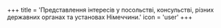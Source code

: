 +++
title = 'Представлення інтересів у посольстві, консульстві, різних державних органах та установах Німеччини.'
icon = 'user'
+++